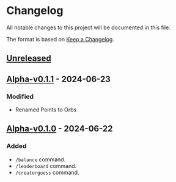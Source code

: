 # Changelog

All notable changes to this project will be documented in this file.

The format is based on [Keep a Changelog](https://keepachangelog.com/en/1.1.0/).

## [Unreleased]

## [Alpha-v0.1.1] - 2024-06-23

### Modified

- Renamed Points to Orbs

## [Alpha-v0.1.0] - 2024-06-22

### Added

- `/balance` command.
- `/leaderboard` command.
- `/creatorguess` command.

[unreleased]: https://github.com/at4pm/gdguessr/compare/Alpha-v0.1.0...main
[alpha-v0.1.0]: https://github.com/at4pm/gdguessr/commits/Alpha-v0.1.0
[alpha-v0.1.1]: https://github.com/at4pm/gdguessr/commits/Alpha-v0.1.0
